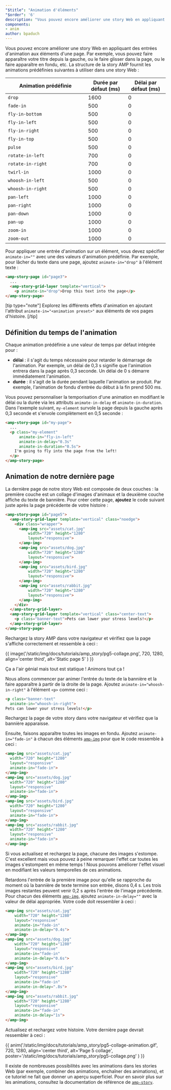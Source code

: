 ```yaml
---
"$title": "Animation d'éléments"
"$order": '6'
description: "Vous pouvez encore améliorer une story Web en appliquant des entrées d'animation aux éléments d'une page. Par exemple, vous pouvez faire apparaître votre titre..."
components:
- anim
author: bpaduch
---
```


Vous pouvez encore améliorer une story Web en appliquant des entrées d'animation aux éléments d'une page. Par exemple, vous pouvez faire apparaître votre titre depuis la gauche, ou le faire glisser dans la page, ou le faire apparaître en fondu, etc. La structure de la story AMP fournit les animations prédéfinies suivantes à utiliser dans une story Web :

<table>
<thead><tr>
  <th width="50%">Animation prédéfinie</th>
  <th width="25%">Durée par défaut (ms)</th>
  <th width="25%">Délai par défaut (ms)</th>
</tr></thead>
<tbody>
<tr>
  <td><code>drop</code></td>
  <td>1600</td>
  <td>0</td>
</tr>
<tr>
  <td><code>fade-in</code></td>
  <td>500</td>
  <td>0</td>
</tr>
<tr>
  <td><code>fly-in-bottom</code></td>
  <td>500</td>
  <td>0</td>
</tr>
<tr>
  <td><code>fly-in-left</code></td>
  <td>500</td>
  <td>0</td>
</tr>
<tr>
  <td><code>fly-in-right</code></td>
  <td>500</td>
  <td>0</td>
</tr>
<tr>
  <td><code>fly-in-top</code></td>
  <td>500</td>
  <td>0</td>
</tr>
<tr>
  <td><code>pulse</code></td>
  <td>500</td>
  <td>0</td>
</tr>
<tr>
  <td><code>rotate-in-left</code></td>
  <td>700</td>
  <td>0</td>
</tr>
<tr>
  <td><code>rotate-in-right</code></td>
  <td>700</td>
  <td>0</td>
</tr>
<tr>
  <td><code>twirl-in</code></td>
  <td>1000</td>
  <td>0</td>
</tr>
<tr>
  <td><code>whoosh-in-left</code></td>
  <td>500</td>
  <td>0</td>
</tr>
<tr>
  <td><code>whoosh-in-right</code></td>
  <td>500</td>
  <td>0</td>
</tr>
<tr>
  <td><code>pan-left</code></td>
  <td>1000</td>
  <td>0</td>
</tr>
<tr>
  <td><code>pan-right</code></td>
  <td>1000</td>
  <td>0</td>
</tr>
<tr>
  <td><code>pan-down</code></td>
  <td>1000</td>
  <td>0</td>
</tr>
<tr>
  <td><code>pan-up</code></td>
  <td>1000</td>
  <td>0</td>
</tr>
<tr>
  <td><code>zoom-in</code></td>
  <td>1000</td>
  <td>0</td>
</tr>
<tr>
  <td><code>zoom-out</code></td>
  <td>1000</td>
  <td>0</td>
</tr>
</tbody>
</table>

Pour appliquer une entrée d'animation sur un élément, vous devez spécifier <code>animate-in="<em data-md-type="raw_html"><animation data-md-type="raw_html" preset></animation></em>"</code> avec une des valeurs d'animation prédéfinie.  Par exemple, pour lâcher du texte dans une page, ajoutez `animate-in="drop"` à l'élément texte :

```html
<amp-story-page id="page3">
  ...
  <amp-story-grid-layer template="vertical">
    <p animate-in="drop">Drop this text into the page</p>
</amp-story-page>
```

[tip type="note"] Explorez les différents effets d'animation en ajoutant l'attribut `animate-in="<animation preset>"` aux éléments de vos pages d'histoire. [/tip]

## Définition du temps de l'animation

Chaque animation prédéfinie a une valeur de temps par défaut intégrée pour :

- **délai** : il s'agit du temps nécessaire pour retarder le démarrage de l'animation. Par exemple, un délai de 0,3 s signifie que l'animation entrera dans la page après 0,3 seconde. Un délai de 0 s démarre immédiatement l'animation.
- **durée** : il s'agit de la durée pendant laquelle l'animation se produit. Par exemple, l'animation de fondu d'entrée du début à la fin prend 500 ms.

Vous pouvez personnaliser la temporisation d'une animation en modifiant le délai ou la durée via les attributs `animate-in-delay` et `animate-in-duration`. Dans l'exemple suivant, `my-element` survole la page depuis la gauche après 0,3 seconde et s'envole complètement en 0,5 seconde :

```html
<amp-story-page id="my-page">
  ...
  <p class="my-element"
      animate-in="fly-in-left"
      animate-in-delay="0.3s"
      animate-in-duration="0.5s">
    I'm going to fly into the page from the left!
  </p>
</amp-story-page>
```

## Animation de notre dernière page

La dernière page de notre story Web est composée de deux couches : la première couche est un collage d'images d'animaux et la deuxième couche affiche du texte de bannière. Pour créer cette page, **ajoutez** le code suivant juste après la page précédente de votre histoire :

```html
<amp-story-page id="page5">
  <amp-story-grid-layer template="vertical" class="noedge">
    <div class="wrapper">
      <amp-img src="assets/cat.jpg"
          width="720" height="1280"
          layout="responsive">
      </amp-img>
      <amp-img src="assets/dog.jpg"
          width="720" height="1280"
          layout="responsive">
      </amp-img>
      <amp-img src="assets/bird.jpg"
          width="720" height="1280"
          layout="responsive">
      </amp-img>
      <amp-img src="assets/rabbit.jpg"
          width="720" height="1280"
          layout="responsive">
      </amp-img>
    </div>
  </amp-story-grid-layer>
  <amp-story-grid-layer template="vertical" class="center-text">
    <p class="banner-text">Pets can lower your stress levels!</p>
  </amp-story-grid-layer>
</amp-story-page>
```

Rechargez la story AMP dans votre navigateur et vérifiez que la page s'affiche correctement et ressemble à ceci :

{{ image('/static/img/docs/tutorials/amp_story/pg5-collage.png', 720, 1280, align='center third', alt='Static page 5' ) }}

Ça a l'air génial mais tout est statique ! Animons tout ça !

Nous allons commencer par animer l'entrée du texte de la bannière et la faire apparaître à partir de la droite de la page. Ajoutez `animate-in="whoosh-in-right"` à l'élément `<p>` comme ceci :

```html
<p class="banner-text"
  animate-in="whoosh-in-right">
Pets can lower your stress levels!</p>
```

Rechargez la page de votre story dans votre navigateur et vérifiez que la bannière apparaisse.

Ensuite, faisons apparaître toutes les images en fondu. Ajoutez `animate-in="fade-in"` à chacun des éléments [`amp-img`](../../../../documentation/components/reference/amp-img.md) pour que le code ressemble à ceci :

```html
<amp-img src="assets/cat.jpg"
  width="720" height="1280"
  layout="responsive"
  animate-in="fade-in">
</amp-img>
<amp-img src="assets/dog.jpg"
  width="720" height="1280"
  layout="responsive"
  animate-in="fade-in">
</amp-img>
<amp-img src="assets/bird.jpg"
  width="720" height="1280"
  layout="responsive"
  animate-in="fade-in">
</amp-img>
<amp-img src="assets/rabbit.jpg"
  width="720" height="1280"
  layout="responsive"
  animate-in="fade-in">
</amp-img>
```

Si vous actualisez et rechargez la page, chacune des images s'estompe. C'est excellent mais vous pouvez à peine remarquer l'effet car toutes les images s'estompent en même temps ! Nous pouvons améliorer l'effet visuel en modifiant les valeurs temporelles de ces animations.

Retardons l'entrée de la première image pour qu'elle se rapproche du moment où la bannière de texte termine son entrée, disons 0,4 s. Les trois images restantes peuvent venir 0,2 s après l'entrée de l'image précédente. Pour chacun des éléments [`amp-img`](../../../../documentation/components/reference/amp-img.md), ajoutez `animate-in-delay=""` avec la valeur de délai appropriée. Votre code doit ressembler à ceci :

```html
<amp-img src="assets/cat.jpg"
    width="720" height="1280"
    layout="responsive"
    animate-in="fade-in"
    animate-in-delay="0.4s">
</amp-img>
<amp-img src="assets/dog.jpg"
    width="720" height="1280"
    layout="responsive"
    animate-in="fade-in"
    animate-in-delay="0.6s">
</amp-img>
<amp-img src="assets/bird.jpg"
    width="720" height="1280"
    layout="responsive"
    animate-in="fade-in"
    animate-in-delay=".8s">
</amp-img>
<amp-img src="assets/rabbit.jpg"
    width="720" height="1280"
    layout="responsive"
    animate-in="fade-in"
    animate-in-delay="1s">
</amp-img>
```

Actualisez et rechargez votre histoire. Votre dernière page devrait ressembler à ceci :

{{ anim('/static/img/docs/tutorials/amp_story/pg5-collage-animation.gif', 720, 1280, align='center third', alt='Page 5 collage', poster='/static/img/docs/tutorials/amp_story/pg5-collage.png' ) }}

Il existe de nombreuses possibilités avec les animations dans les stories Web (par exemple, combiner des animations, enchaîner des animations), et ce tutoriel ne fait que donner un aperçu superficiel. Pour en savoir plus sur les animations, consultez la documentation de référence de [`amp-story`](../../../../documentation/components/reference/amp-story.md).
